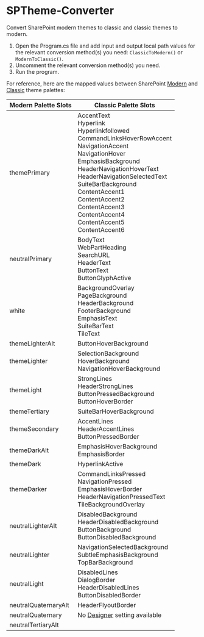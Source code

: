 # SPTheme-Converter
Convert SharePoint modern themes to classic and classic themes to modern.

1. Open the Program.cs file and add input and output local path values for the relevant conversion method(s) you need:  ```ClassicToModern()``` or ```ModernToClassic()```.
2. Uncomment the relevant conversion method(s) you need.
3. Run the program.

For reference, here are the mapped values between SharePoint [Modern](https://github.com/OfficeDev/office-ui-fabric-react/wiki/Theming) and [Classic](https://docs.microsoft.com/en-us/sharepoint/dev/solution-guidance/use-composed-looks-to-brand-sharepoint-sites) theme palettes: 

| Modern Palette Slots  | Classic Palette Slots |
| ------------- | ------------- |
| themePrimary  | AccentText<br/>Hyperlink<br/>Hyperlinkfollowed<br/>CommandLinksHoverRowAccent<br/>NavigationAccent<br/>NavigationHover<br/>EmphasisBackground<br/>HeaderNavigationHoverText<br/>HeaderNavigationSelectedText<br/>SuiteBarBackground<br/>ContentAccent1<br/>ContentAccent2<br/>ContentAccent3<br/>ContentAccent4<br/>ContentAccent5<br/>ContentAccent6 |
| neutralPrimary  | BodyText<br/>WebPartHeading<br/>SearchURL<br/>HeaderText<br/>ButtonText<br/>ButtonGlyphActive  |
| white | BackgroundOverlay<br/>PageBackground<br/>HeaderBackground<br/>FooterBackground<br/>EmphasisText<br/>SuiteBarText<br/>TileText |
| themeLighterAlt | ButtonHoverBackground |
| themeLighter | SelectionBackground<br/>HoverBackground<br/>NavigationHoverBackground |
| themeLight | StrongLines<br/>HeaderStrongLines<br/>ButtonPressedBackground<br/>ButtonHoverBorder |
| themeTertiary | SuiteBarHoverBackground |
| themeSecondary | AccentLines<br/>HeaderAccentLines<br/>ButtonPressedBorder |
| themeDarkAlt | EmphasisHoverBackground<br/>EmphasisBorder |
| themeDark | HyperlinkActive |
| themeDarker | CommandLinksPressed<br/>NavigationPressed<br/>EmphasisHoverBorder<br/>HeaderNavigationPressedText<br/>TileBackgroundOverlay |
| neutralLighterAlt | DisabledBackground<br/>HeaderDisabledBackground<br/>ButtonBackground<br/>ButtonDisabledBackground |
| neutralLighter | NavigationSelectedBackground<br/>SubtleEmphasisBackground<br/>TopBarBackground |
| neutralLight | DisabledLines<br/>DialogBorder<br/>HeaderDisabledLines<br/>ButtonDisabledBorder | 
| neutralQuaternaryAlt | HeaderFlyoutBorder |
| neutralQuaternary | No [Designer](https://fabricweb.z5.web.core.windows.net/pr-deploy-site/refs/heads/master/theming-designer/index.html) setting available |
| neutralTertiaryAlt | 

